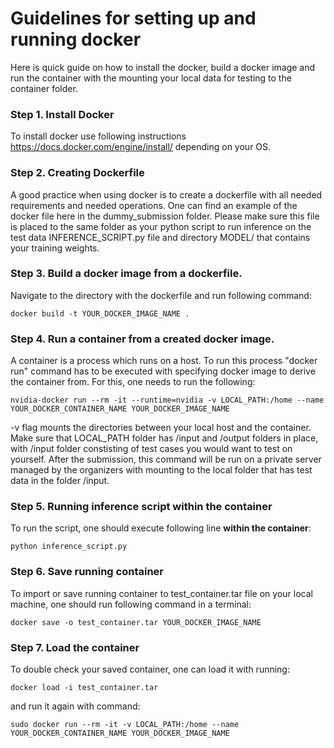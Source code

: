 # Guidelines for setting up and running docker

Here is quick guide on how to install the docker, build a docker image and run the container with the mounting your local data for testing to the container folder.

### Step 1. Install Docker
To install docker use following instructions https://docs.docker.com/engine/install/ depending on your OS.

### Step 2. Creating Dockerfile
A good practice when using docker is to create a dockerfile with all needed requirements and needed operations. One can find an example of the docker file here in the dummy_submission folder. Please make sure this file is placed to the same folder as your python script to run inference on the test data INFERENCE_SCRIPT.py file and directory MODEL/ that contains your training weights.

### Step 3. Build a docker image from a dockerfile.
Navigate to the directory with the dockerfile and run following command:

```console
docker build -t YOUR_DOCKER_IMAGE_NAME .
```

### Step 4. Run a container from a created docker image.
A container is a process which runs on a host. To run this process "docker run" command has to be executed with specifying docker image to derive the container from. For this, one needs to run the following:
```console
nvidia-docker run --rm -it --runtime=nvidia -v LOCAL_PATH:/home --name YOUR_DOCKER_CONTAINER_NAME YOUR_DOCKER_IMAGE_NAME
```
-v flag mounts the directories between your local host and the container. Make sure that LOCAL_PATH folder has /input and /output folders in place, with /input folder constisting of test cases you would want to test on yourself. After the submission, this command will be run on a private server managed by the organizers with mounting to the local folder that has test data in the folder /input. 

### Step 5. Running inference script within the container
To run the script, one should execute following line **within the container**:
```console
python inference_script.py
```
### Step 6. Save running container
To import or save running container to test_container.tar file on your local machine, one should run following command in a terminal:
```console
docker save -o test_container.tar YOUR_DOCKER_IMAGE_NAME
```
### Step 7. Load the container 

To double check your saved container, one can load it with running:
```console
docker load -i test_container.tar
```
and run it again with command:
```console
sudo docker run --rm -it -v LOCAL_PATH:/home --name YOUR_DOCKER_CONTAINER_NAME YOUR_DOCKER_IMAGE_NAME
```